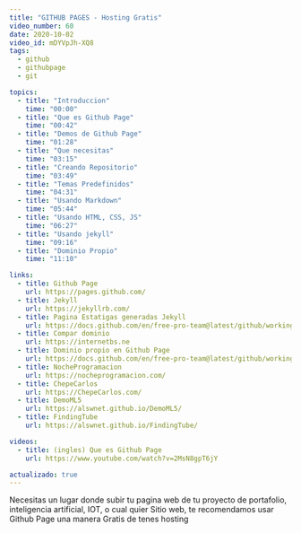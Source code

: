 ```yaml
---
title: "GITHUB PAGES - Hosting Gratis"
video_number: 60
date: 2020-10-02
video_id: mDYVpJh-XQ8
tags:
  - github
  - githubpage
  - git

topics:
  - title: "Introduccion"
    time: "00:00"
  - title: "Que es Github Page"
    time: "00:42"
  - title: "Demos de Github Page"
    time: "01:28"
  - title: "Que necesitas"
    time: "03:15"
  - title: "Creando Repositorio"
    time: "03:49"
  - title: "Temas Predefinidos"
    time: "04:31"
  - title: "Usando Markdown"
    time: "05:44"
  - title: "Usando HTML, CSS, JS"
    time: "06:27"
  - title: "Usando jekyll"
    time: "09:16"
  - title: "Dominio Propio"
    time: "11:10"

links:
  - title: Github Page
    url: https://pages.github.com/
  - title: Jekyll
    url: https://jekyllrb.com/
  - title: Pagina Estatigas generadas Jekyll
    url: https://docs.github.com/en/free-pro-team@latest/github/working-with-github-pages/setting-up-a-github-pages-site-with-jekyll
  - title: Compar dominio
    url: https://internetbs.ne
  - title: Dominio propio en Github Page
    url: https://docs.github.com/en/free-pro-team@latest/github/working-with-github-pages/configuring-a-custom-domain-for-your-github-pages-site
  - title: NocheProgramacion
    url: https://nocheprogramacion.com/
  - title: ChepeCarlos
    url: https://ChepeCarlos.com/
  - title: DemoML5
    url: https://alswnet.github.io/DemoML5/
  - title: FindingTube
    url: https://alswnet.github.io/FindingTube/

videos:
  - title: (ingles) Que es Github Page
    url: https://www.youtube.com/watch?v=2MsN8gpT6jY

actualizado: true
---
```


Necesitas un lugar donde subir tu pagina web de tu proyecto de portafolio, inteligencia artificial, IOT, o cual quier Sitio web, te recomendamos usar Github Page una manera Gratis de tenes hosting
